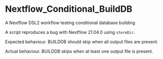 # Nextflow_Conditional_BuildDB

A Nextflow DSL2 workflow testing conditional database building

A script reproduces a bug with Nextflow 21.04.0 using `storeDir`. 

Expected behaviour.
BUILDDB should skip when all output files are present.

Actual behaviour.
BUILDDB skips when at least one output file is present.
